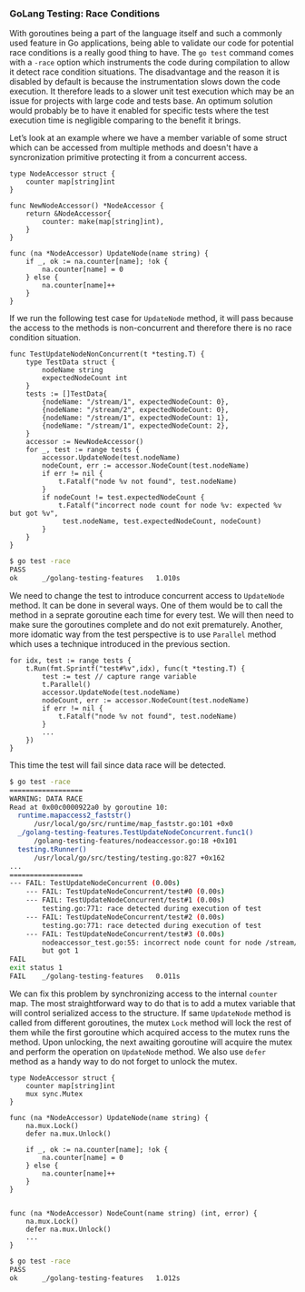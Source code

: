 ### GoLang Testing: Race Conditions

With goroutines being a part of the language itself and such a commonly used feature in Go applications, being able to validate our code for potential race conditions is a really good thing to have. The `go test` command comes with a `-race` option which instruments the code during compilation to allow it detect race condition situations. The disadvantage and the reason it is disabled by default is because the instrumentation slows down the code execution. It therefore leads to a slower unit test execution which may be an issue for projects with large code and tests base. An optimum solution would probably be to have it enabled for specific tests where the test execution time is negligible comparing to the benefit it brings.

Let’s look at an example where we have a member variable of some struct which can be accessed from multiple methods and doesn't have a syncronization primitive protecting it from a concurrent access.

```golang
type NodeAccessor struct {
	counter map[string]int
}

func NewNodeAccessor() *NodeAccessor {
	return &NodeAccessor{
		counter: make(map[string]int),
	}
}

func (na *NodeAccessor) UpdateNode(name string) {
	if _, ok := na.counter[name]; !ok {
		na.counter[name] = 0
	} else {
		na.counter[name]++
	}
}
```

If we run the following test case for `UpdateNode` method, it will pass because the access to the methods is non-concurrent and therefore there is no race condition situation.

```golang
func TestUpdateNodeNonConcurrent(t *testing.T) {
	type TestData struct {
		nodeName string
		expectedNodeCount int
	}
	tests := []TestData{
		{nodeName: "/stream/1", expectedNodeCount: 0},
		{nodeName: "/stream/2", expectedNodeCount: 0},
		{nodeName: "/stream/1", expectedNodeCount: 1},
		{nodeName: "/stream/1", expectedNodeCount: 2},
	}
	accessor := NewNodeAccessor()
	for _, test := range tests {
		accessor.UpdateNode(test.nodeName)
		nodeCount, err := accessor.NodeCount(test.nodeName)
		if err != nil {
			t.Fatalf("node %v not found", test.nodeName)
		}
		if nodeCount != test.expectedNodeCount {
			t.Fatalf("incorrect node count for node %v: expected %v but got %v",
			 test.nodeName, test.expectedNodeCount, nodeCount)
		}
	}
}
```

```bash
$ go test -race
PASS
ok  	_/golang-testing-features	1.010s
```

We need to change the test to introduce concurrent access to `UpdateNode` method. It can be done in several ways. One of them would be to call the method in a seprate goroutine each time for every test. We will then need to make sure the goroutines complete and do not exit prematurely. Another, more idomatic way from the test perspective is to use `Parallel` method which uses a technique introduced in the previous section.

```golang
for idx, test := range tests {
	t.Run(fmt.Sprintf("test#%v",idx), func(t *testing.T) {
		test := test // capture range variable
    	t.Parallel()
		accessor.UpdateNode(test.nodeName)
		nodeCount, err := accessor.NodeCount(test.nodeName)
		if err != nil {
			t.Fatalf("node %v not found", test.nodeName)
		}
		...
    })
}
```

This time the test will fail since data race will be detected.

```bash
$ go test -race
==================
WARNING: DATA RACE
Read at 0x00c0000922a0 by goroutine 10:
  runtime.mapaccess2_faststr()
      /usr/local/go/src/runtime/map_faststr.go:101 +0x0
  _/golang-testing-features.TestUpdateNodeConcurrent.func1()
      /golang-testing-features/nodeaccessor.go:18 +0x101
  testing.tRunner()
      /usr/local/go/src/testing/testing.go:827 +0x162
...
==================
--- FAIL: TestUpdateNodeConcurrent (0.00s)
    --- FAIL: TestUpdateNodeConcurrent/test#0 (0.00s)
    --- FAIL: TestUpdateNodeConcurrent/test#1 (0.00s)
        testing.go:771: race detected during execution of test
    --- FAIL: TestUpdateNodeConcurrent/test#2 (0.00s)
        testing.go:771: race detected during execution of test
    --- FAIL: TestUpdateNodeConcurrent/test#3 (0.00s)
        nodeaccessor_test.go:55: incorrect node count for node /stream/1: expected 2
        but got 1
FAIL
exit status 1
FAIL	_/golang-testing-features	0.011s
```

We can fix this problem by synchronizing access to the internal `counter` map. The most straightforward way to do that is to add a mutex variable that will control serialized access to the structure. If same `UpdateNode` method is called from different goroutines, the mutex `Lock` method will lock the rest of them while the first goroutine which acquired access to the mutex runs the method. Upon unlocking, the next awaiting goroutine will acquire the mutex and perform the operation on `UpdateNode` method. We also use `defer` method as a handy way to do not forget to unlock the mutex.

```golang
type NodeAccessor struct {
    counter map[string]int
    mux sync.Mutex
}

func (na *NodeAccessor) UpdateNode(name string) {
	na.mux.Lock()
	defer na.mux.Unlock()

	if _, ok := na.counter[name]; !ok {
		na.counter[name] = 0
	} else {
		na.counter[name]++
	}
}


func (na *NodeAccessor) NodeCount(name string) (int, error) {
	na.mux.Lock()
	defer na.mux.Unlock()
	...
}

```

```bash
$ go test -race
PASS
ok  	_/golang-testing-features	1.012s
```
